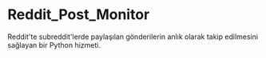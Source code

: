# Reddit_Post_Monitor
Reddit'te subreddit'lerde paylaşılan gönderilerin anlık olarak takip edilmesini sağlayan bir Python hizmeti.
